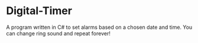 # Digital-Timer
 
A program written in C# to set alarms based on a chosen date and time. You can change ring sound and repeat forever!
